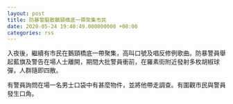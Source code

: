 ```yaml
---
layout: post
title: 防暴警驅散鵝頸橋底一帶聚集市民
date: 2020-05-24 19:40:49.000000000 +08:00
categories: rss
---
```


入夜後，繼續有市民在鵝頸橋底一帶聚集，高叫口號及唱反修例歌曲。防暴警員舉起藍旗及警告在場人士離開，期間大批警員衝前，在羅素街附近發射多枚胡椒球彈，人群隨即四散。

有警員詢問在場一名男士口袋中有甚麼物件，並將他帶走調查。有圍觀市民與警員發生口角。
